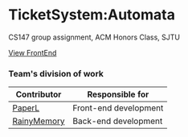 # TicketSystem:Automata

CS147 group assignment, ACM Honors Class, SJTU

[View FrontEnd](http://ticket.rainymemory.net)

### Team's division of work

| Contributor                                    | Responsible for       |
| ---------------------------------------------- | --------------------- |
| [PaperL](https://github.com/PaperL)            | Front-end development |
| [RainyMemory](https://github.com/Rainy-Memory) | Back-end development  |